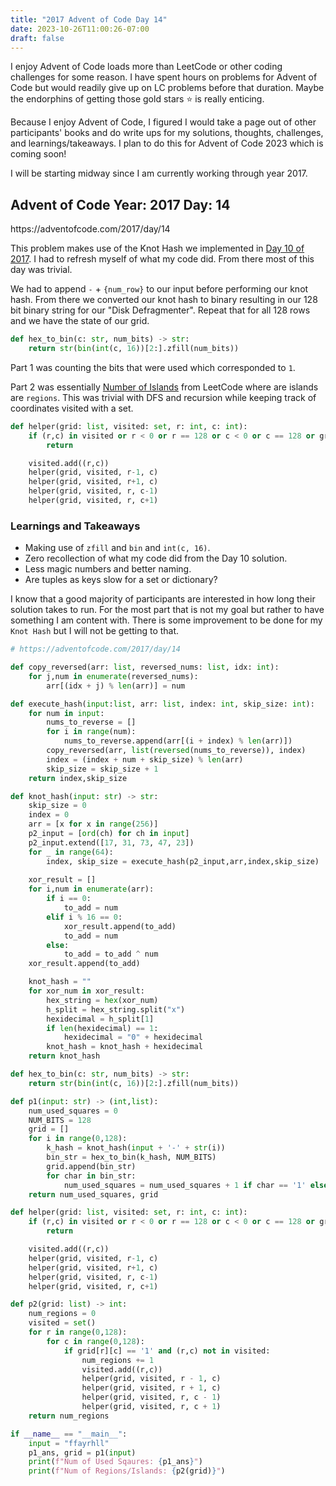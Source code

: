 ```yaml
---
title: "2017 Advent of Code Day 14"
date: 2023-10-26T11:00:26-07:00
draft: false
---
```


I enjoy Advent of Code loads more than LeetCode or other coding challenges for some reason. I have spent hours on problems for Advent of Code but would readily give up on LC problems before that duration. Maybe the endorphins of getting those gold stars ⭐ is really enticing.

Because I enjoy Advent of Code, I figured I would take a page out of other participants' books and do write ups for my solutions, thoughts, challenges, and learnings/takeaways. I plan to do this for Advent of Code 2023 which is coming soon!

I will be starting midway since I am currently working through year 2017.
<h2> Advent of Code Year: 2017 Day: 14 </h3>
https://adventofcode.com/2017/day/14

This problem makes use of the Knot Hash we implemented in [Day 10 of 2017](https://adventofcode.com/2017/day/10). I had to refresh myself of what my code did. From there most of this day was trivial.

We had to append `-` + `{num_row}` to our input before performing our knot hash. From there we converted our knot hash to binary resulting in our 128 bit binary string for our "Disk Defragmenter". Repeat that for all 128 rows and we have the state of our grid.

```py
def hex_to_bin(c: str, num_bits) -> str:
    return str(bin(int(c, 16))[2:].zfill(num_bits))
```

Part 1 was counting the bits that were used which corresponded to `1`. 

Part 2 was essentially [Number of Islands](https://leetcode.com/problems/number-of-islands/) from LeetCode where are islands are `regions`. This was trivial with DFS and recursion while keeping track of coordinates visited with a set.

```py
def helper(grid: list, visited: set, r: int, c: int):
    if (r,c) in visited or r < 0 or r == 128 or c < 0 or c == 128 or grid[r][c] == '0':
        return

    visited.add((r,c))
    helper(grid, visited, r-1, c)
    helper(grid, visited, r+1, c)
    helper(grid, visited, r, c-1)
    helper(grid, visited, r, c+1)
```

<h3> Learnings and Takeaways </h3>

- Making use of `zfill` and `bin` and `int(c, 16)`.
- Zero recollection of what my code did from the Day 10 solution.
- Less magic numbers and better naming.
- Are tuples as keys slow for a set or dictionary?

I know that a good majority of participants are interested in how long their solution takes to run. For the most part that is not my goal but rather to have something I am content with. There is some improvement to be done for my `Knot Hash` but I will not be getting to that.

```py
# https://adventofcode.com/2017/day/14

def copy_reversed(arr: list, reversed_nums: list, idx: int):
    for j,num in enumerate(reversed_nums):
        arr[(idx + j) % len(arr)] = num

def execute_hash(input:list, arr: list, index: int, skip_size: int):
    for num in input:
        nums_to_reverse = []
        for i in range(num):
            nums_to_reverse.append(arr[(i + index) % len(arr)])
        copy_reversed(arr, list(reversed(nums_to_reverse)), index)
        index = (index + num + skip_size) % len(arr)
        skip_size = skip_size + 1
    return index,skip_size

def knot_hash(input: str) -> str:
    skip_size = 0
    index = 0
    arr = [x for x in range(256)]
    p2_input = [ord(ch) for ch in input]
    p2_input.extend([17, 31, 73, 47, 23])
    for _ in range(64):
        index, skip_size = execute_hash(p2_input,arr,index,skip_size)
    
    xor_result = []
    for i,num in enumerate(arr):
        if i == 0:
            to_add = num
        elif i % 16 == 0:
            xor_result.append(to_add)
            to_add = num
        else:
            to_add = to_add ^ num
    xor_result.append(to_add)

    knot_hash = ""
    for xor_num in xor_result:
        hex_string = hex(xor_num)
        h_split = hex_string.split("x")
        hexidecimal = h_split[1]
        if len(hexidecimal) == 1:
            hexidecimal = "0" + hexidecimal
        knot_hash = knot_hash + hexidecimal
    return knot_hash

def hex_to_bin(c: str, num_bits) -> str:
    return str(bin(int(c, 16))[2:].zfill(num_bits))

def p1(input: str) -> (int,list):
    num_used_squares = 0
    NUM_BITS = 128
    grid = []
    for i in range(0,128):
        k_hash = knot_hash(input + '-' + str(i))
        bin_str = hex_to_bin(k_hash, NUM_BITS)
        grid.append(bin_str)
        for char in bin_str:
            num_used_squares = num_used_squares + 1 if char == '1' else num_used_squares
    return num_used_squares, grid

def helper(grid: list, visited: set, r: int, c: int):
    if (r,c) in visited or r < 0 or r == 128 or c < 0 or c == 128 or grid[r][c] == '0':
        return

    visited.add((r,c))
    helper(grid, visited, r-1, c)
    helper(grid, visited, r+1, c)
    helper(grid, visited, r, c-1)
    helper(grid, visited, r, c+1)

def p2(grid: list) -> int:
    num_regions = 0
    visited = set()
    for r in range(0,128):
        for c in range(0,128):
            if grid[r][c] == '1' and (r,c) not in visited:
                num_regions += 1
                visited.add((r,c))
                helper(grid, visited, r - 1, c)
                helper(grid, visited, r + 1, c)
                helper(grid, visited, r, c - 1)
                helper(grid, visited, r, c + 1)
    return num_regions

if __name__ == "__main__":
    input = "ffayrhll"
    p1_ans, grid = p1(input)
    print(f"Num of Used Sqaures: {p1_ans}")
    print(f"Num of Regions/Islands: {p2(grid)}")
```